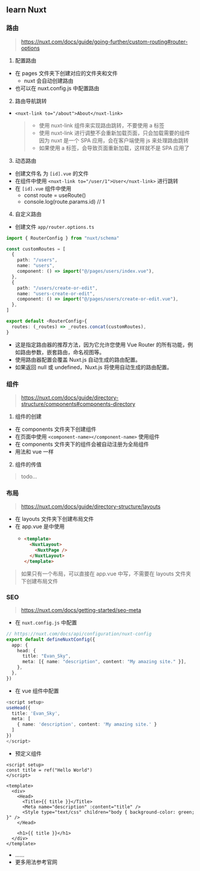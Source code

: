 ## learn Nuxt

### 路由

> https://nuxt.com/docs/guide/going-further/custom-routing#router-options

1. 配置路由

- 在 pages 文件夹下创建对应的文件夹和文件
  - nuxt 会自动创建路由
- 也可以在 nuxt.config.js 中配置路由

2. 路由导航跳转

- `<nuxt-link to="/about">About</nuxt-link>`
  > - 使用 nuxt-link 组件来实现路由跳转，不要使用 a 标签
  > - 使用 nuxt-link 进行调整不会重新加载页面，只会加载需要的组件 因为 nuxt 是一个 SPA 应用，会在客户端使用 js 来处理路由跳转
  > - 如果使用 a 标签，会导致页面重新加载，这样就不是 SPA 应用了

3. 动态路由

- 创建文件名 为 `[id].vue` 的文件
- 在组件中使用 `<nuxt-link to="/user/1">User</nuxt-link>` 进行跳转
- 在 `[id].vue` 组件中使用
  - const route = useRoute()
  - console.log(route.params.id) // 1

4. 自定义路由

- 创建文件 `app/router.options.ts`

```ts
import { RouterConfig } from "nuxt/schema"

const customRoutes = [
  {
    path: "/users",
    name: "users",
    component: () => import("@/pages/users/index.vue"),
  },
  {
    path: "/users/create-or-edit",
    name: "users-create-or-edit",
    component: () => import("@/pages/users/create-or-edit.vue"),
  },
]

export default <RouterConfig>{
  routes: (_routes) => _routes.concat(customRoutes),
}
```

- 这是指定路由器的推荐方法，因为它允许您使用 Vue Router 的所有功能，例如路由参数，嵌套路由，命名视图等。
- 使用路由器配置会覆盖 Nuxt.js 自动生成的路由配置。
- 如果返回 null 或 undefined，Nuxt.js 将使用自动生成的路由配置。

### 组件

> https://nuxt.com/docs/guide/directory-structure/components#components-directory

1. 组件的创建

- 在 components 文件夹下创建组件
- 在页面中使用 `<component-name></component-name>` 使用组件
- 在 components 文件夹下的组件会被自动注册为全局组件
- 用法和 vue 一样

2. 组件的传值

> todo...

### 布局

> https://nuxt.com/docs/guide/directory-structure/layouts

- 在 layouts 文件夹下创建布局文件
- 在 app.vue 是中使用
  - ```html
    <template>
      <NuxtLayout>
        <NuxtPage />
      </NuxtLayout>
    </template>
    ```

> 如果只有一个布局，可以直接在 app.vue 中写，不需要在 layouts 文件夹下创建布局文件

### SEO

> https://nuxt.com/docs/getting-started/seo-meta

- 在 `nuxt.config.js` 中配置

```ts
// https://nuxt.com/docs/api/configuration/nuxt-config
export default defineNuxtConfig({
  app: {
    head: {
      title: "Evan_Sky",
      meta: [{ name: "description", content: "My amazing site." }],
    },
  },
})
```

- 在 vue 组件中配置

```ts
<script setup>
useHead({
  title: 'Evan_Sky',
  meta: [
    { name: 'description', content: 'My amazing site.' }
  ]
})
</script>
```

- 预定义组件

```vue
<script setup>
const title = ref("Hello World")
</script>

<template>
  <div>
    <Head>
      <Title>{{ title }}</Title>
      <Meta name="description" :content="title" />
      <Style type="text/css" children="body { background-color: green; }" />
    </Head>

    <h1>{{ title }}</h1>
  </div>
</template>
```

- ......
- 更多用法参考官网
